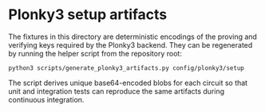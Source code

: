 # Plonky3 setup artifacts

The fixtures in this directory are deterministic encodings of the proving and
verifying keys required by the Plonky3 backend. They can be regenerated by
running the helper script from the repository root:

```
python3 scripts/generate_plonky3_artifacts.py config/plonky3/setup
```

The script derives unique base64-encoded blobs for each circuit so that unit and
integration tests can reproduce the same artifacts during continuous
integration.
